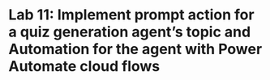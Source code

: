 # Lab 11: Implement prompt action for a quiz generation agent’s topic and Automation for the agent with Power Automate cloud flows
